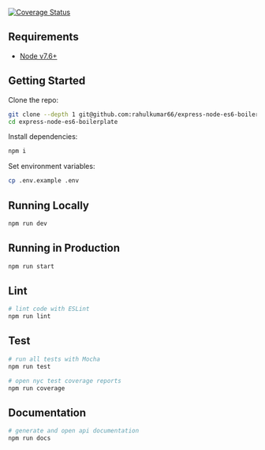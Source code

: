 [![Coverage Status](https://coveralls.io/repos/github/rahulkumar66/social-cops-assignment/badge.svg?branch=master)](https://coveralls.io/github/rahulkumar66/social-cops-assignment?branch=master)

## Requirements

 - [Node v7.6+](https://nodejs.org/en/download/current/)

 ## Getting Started

 Clone the repo:

```bash
git clone --depth 1 git@github.com:rahulkumar66/express-node-es6-boilerplate.git
cd express-node-es6-boilerplate
```

Install dependencies:

```bash
npm i
```

Set environment variables:

```bash
cp .env.example .env
```

## Running Locally

```bash
npm run dev
```

## Running in Production

```bash
npm run start
```

## Lint

```bash
# lint code with ESLint
npm run lint
```

## Test

```bash
# run all tests with Mocha
npm run test

# open nyc test coverage reports
npm run coverage
```

## Documentation

```bash
# generate and open api documentation
npm run docs
```